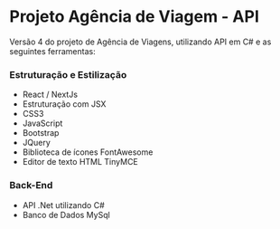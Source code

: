 # Projeto Agência de Viagem - API
<p>Versão 4 do projeto de Agência de Viagens, utilizando API em C# e as seguintes ferramentas: </p>

### Estruturação e Estilização
- React / NextJs
- Estruturação com JSX
- CSS3
- JavaScript
- Bootstrap
- JQuery
- Biblioteca de ícones FontAwesome
- Editor de texto HTML TinyMCE
  </br>
  
### Back-End
- API .Net utilizando C#
- Banco de Dados MySql

